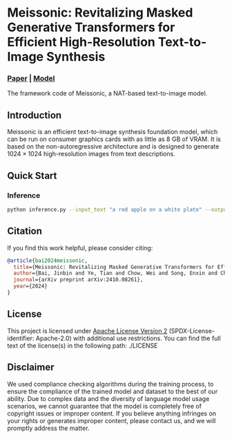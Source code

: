 # Meissonic: Revitalizing Masked Generative Transformers for Efficient High-Resolution Text-to-Image Synthesis

### [Paper](https://arxiv.org/abs/) | [Model]()
The framework code of Meissonic, a NAT-based text-to-image model.

<!-- [Meissonic: Revitalizing Masked Generative Transformers for Efficient High-Resolution Text-to-Image Synthesis](https://arxiv.org/abs/)  
 [Jinbin Bai](https://noyii.github.io),
 [Tian Ye](https://owen718.github.io),
 [Wei Chow](https://openreview.net/profile?id=~Wei_Chow1),
 [Enxin Song](https://espere-1119-song.github.io),
 [Qing-Guo Chen](https://scholar.google.com/citations?user=GlqRHLcAAAAJ&hl=en),
 [Xiangtai Li](https://lxtgh.github.io),
 [Zhen Dong](https://dong-zhen.com),
 [Lei Zhu](https://sites.google.com/site/indexlzhu/home),
 [Shuicheng Yan](https://yanshuicheng.info) -->


## Introduction
Meissonic is an efficient text-to-image synthesis foundation model, which can be run on consumer graphics cards with as little as 8 GB of VRAM. It is based on the non-autoregressive architecture and is designed to generate $1024 \times 1024$ high-resolution images from text descriptions. 

<!-- ## Requirements -->


## Quick Start
### Inference
```bash
python inference.py --input_text "a red apple on a white plate" --output_dir ./output
```

## Citation
If you find this work helpful, please consider citing:
```bibtex
@article{bai2024meissonic,
  title={Meissonic: Revitalizing Masked Generative Transformers for Efficient High-Resolution Text-to-Image Synthesis},
  author={Bai, Jinbin and Ye, Tian and Chow, Wei and Song, Enxin and Chen, Qing-Guo and Li, Xiangtai and Dong, Zhen and Zhu, Lei and Yan, Shuicheng},
  journal={arXiv preprint arXiv:2410.08261},
  year={2024}
}
```

## License
This project is licensed under [Apache License Version 2](https://www.apache.org/licenses/LICENSE-2.0.txt ) (SPDX-License-identifier: Apache-2.0) with additional use restrictions. You can find the full text of the license(s) in the following path: ./LICENSE


## Disclaimer
We used compliance checking algorithms during the training process, to ensure the compliance of the trained model and dataset to the best of our ability. Due to complex data and the diversity of language model usage scenarios, we cannot guarantee that the model is completely free of copyright issues or improper content. If you believe anything infringes on your rights or generates improper content, please contact us, and we will promptly address the matter.